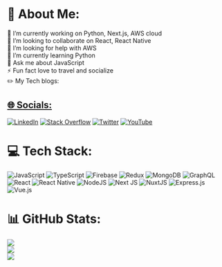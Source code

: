 # 💫 About Me:
🔭 I’m currently working on Python, Next.js, AWS cloud<br>👯 I’m looking to collaborate on React, React Native<br>🤝 I’m looking for help with AWS<br>🌱 I’m currently learning Python<br>💬 Ask me about JavaScript<br>⚡ Fun fact love to travel and socialize<br>✏️ My Tech blogs: <a href='hashnode.com/@hmadhsan' />


## 🌐 Socials:
[![LinkedIn](https://img.shields.io/badge/LinkedIn-%230077B5.svg?logo=linkedin&logoColor=white)](https://linkedin.com/in/hammad-hassan-bajwa-28058a126/) [![Stack Overflow](https://img.shields.io/badge/-Stackoverflow-FE7A16?logo=stack-overflow&logoColor=white)](https://stackoverflow.com/users/11011579/hammad-hassan) [![Twitter](https://img.shields.io/badge/Twitter-%231DA1F2.svg?logo=Twitter&logoColor=white)](https://twitter.com/hmadhsan) [![YouTube](https://img.shields.io/badge/YouTube-%23FF0000.svg?logo=YouTube&logoColor=white)](https://youtube.com/@UCiUv4WfDem0Oe-hGAkr7aYw) 

# 💻 Tech Stack:
![JavaScript](https://img.shields.io/badge/javascript-%23323330.svg?style=for-the-badge&logo=javascript&logoColor=%23F7DF1E) ![TypeScript](https://img.shields.io/badge/typescript-%23007ACC.svg?style=for-the-badge&logo=typescript&logoColor=white) ![Firebase](https://img.shields.io/badge/firebase-%23039BE5.svg?style=for-the-badge&logo=firebase) ![Redux](https://img.shields.io/badge/redux-%23593d88.svg?style=for-the-badge&logo=redux&logoColor=white) ![MongoDB](https://img.shields.io/badge/MongoDB-%234ea94b.svg?style=for-the-badge&logo=mongodb&logoColor=white) ![GraphQL](https://img.shields.io/badge/-GraphQL-E10098?style=for-the-badge&logo=graphql&logoColor=white) ![React](https://img.shields.io/badge/react-%2320232a.svg?style=for-the-badge&logo=react&logoColor=%2361DAFB) ![React Native](https://img.shields.io/badge/react_native-%2320232a.svg?style=for-the-badge&logo=react&logoColor=%2361DAFB) ![NodeJS](https://img.shields.io/badge/node.js-6DA55F?style=for-the-badge&logo=node.js&logoColor=white) ![Next JS](https://img.shields.io/badge/Next-black?style=for-the-badge&logo=next.js&logoColor=white) ![NuxtJS](https://img.shields.io/badge/Nuxt-black?style=for-the-badge&logo=nuxt.js&logoColor=white) ![Express.js](https://img.shields.io/badge/express.js-%23404d59.svg?style=for-the-badge&logo=express&logoColor=%2361DAFB) ![Vue.js](https://img.shields.io/badge/vuejs-%2335495e.svg?style=for-the-badge&logo=vuedotjs&logoColor=%234FC08D)
# 📊 GitHub Stats:
![](https://github-readme-stats.vercel.app/api?username=hmadhsan&theme=dark&hide_border=false&include_all_commits=false&count_private=false)<br/>
![](https://github-readme-streak-stats.herokuapp.com/?user=hmadhsan&theme=dark&hide_border=false)<br/>
![](https://github-readme-stats.vercel.app/api/top-langs/?username=hmadhsan&theme=dark&hide_border=false&include_all_commits=false&count_private=false&layout=compact)

<!-- Proudly created with GPRM ( https://gprm.itsvg.in ) -->
